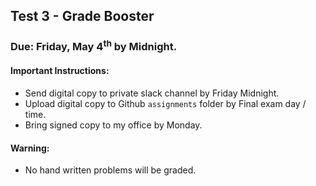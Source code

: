 ## Test 3 - Grade Booster
### Due: Friday, May 4<sup>th</sup> by Midnight.

#### Important Instructions: 

- Send digital copy to private slack channel by Friday Midnight.
- Upload digital copy to Github `assignments` folder by Final exam day / time.
- Bring signed copy to my office by Monday.

#### Warning:

- No hand written problems will be graded. 
